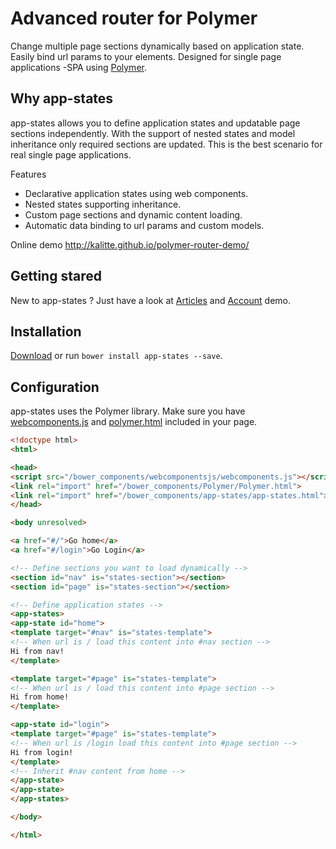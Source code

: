 # Advanced router for Polymer

Change multiple page sections dynamically based on application state. Easily bind url params to your elements.
Designed for single page applications -SPA using [Polymer](https://www.polymer-project.org/).

## Why app-states

app-states allows you to define application states and updatable page sections independently.
With the support of nested states and model inheritance only required sections are updated.
This is the best scenario for real single page applications.

Features
- Declarative application states using web components.
- Nested states supporting inheritance.
- Custom page sections and dynamic content loading.
- Automatic data binding to url params and custom models.

Online demo http://kalitte.github.io/polymer-router-demo/

## Getting stared

New to app-states ? Just have a look at [Articles](http://kalitte.github.io/polymer-router-demo/#/articles) and [Account](http://kalitte.github.io/polymer-router-demo/#/account) demo.

## Installation
[Download](https://github.com/Kalitte/app-states) or run `bower install app-states --save`.

## Configuration
app-states uses the Polymer library. Make sure you have [webcomponents.js](http://webcomponents.org/polyfills/) and [polymer.html](https://www.polymer-project.org/) included in your page.

```html
<!doctype html>
<html>

<head>
<script src="/bower_components/webcomponentsjs/webcomponents.js"></script>
<link rel="import" href="/bower_components/Polymer/Polymer.html">
<link rel="import" href="/bower_components/app-states/app-states.html">
</head>

<body unresolved>

<a href="#/">Go home</a>
<a href="#/login">Go Login</a>

<!-- Define sections you want to load dynamically -->
<section id="nav" is="states-section"></section>
<section id="page" is="states-section"></section>

<!-- Define application states -->
<app-states>
<app-state id="home">
<template target="#nav" is="states-template">
<!-- When url is / load this content into #nav section -->
Hi from nav!
</template>

<template target="#page" is="states-template">
<!-- When url is / load this content into #page section -->
Hi from home!
</template>

<app-state id="login">
<template target="#page" is="states-template">
<!-- When url is /login load this content into #page section -->
Hi from login!
</template>
<!-- Inherit #nav content from home -->
</app-state>
</app-state>
</app-states>

</body>

</html>
```

